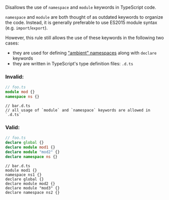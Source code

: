 Disallows the use of `namespace` and `module` keywords in TypeScript code.

`namespace` and `module` are both thought of as outdated keywords to organize
the code. Instead, it is generally preferable to use ES2015 module syntax (e.g.
`import`/`export`).

However, this rule still allows the use of these keywords in the following two
cases:

- they are used for defining ["ambient" namespaces] along with `declare` keywords
- they are written in TypeScript's type definition files: `.d.ts`

["ambient" namespaces]: https://www.typescriptlang.org/docs/handbook/namespaces.html#ambient-namespaces

### Invalid:

```typescript
// foo.ts
module mod {}
namespace ns {}
```

```dts
// bar.d.ts
// all usage of `module` and `namespace` keywords are allowed in `.d.ts`
```

### Valid:
```typescript
// foo.ts
declare global {}
declare module mod1 {}
declare module "mod2" {}
declare namespace ns {}
```

```dts
// bar.d.ts
module mod1 {}
namespace ns1 {}
declare global {}
declare module mod2 {}
declare module "mod3" {}
declare namespace ns2 {}
```
